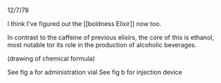 12/7/78

I think I've figured out the [[boldness Elixir]] now too.

In contrast to the caffeine of previous elixirs, the core of this is ethanol, most notable tor its role in the production of alcoholic beverages.

(drawing of chemical formula)

See fig a for administration vial 
See fig b for injection device